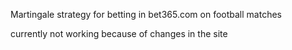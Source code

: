 Martingale strategy for betting in bet365.com on football matches 

currently not working because of changes in the site
